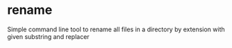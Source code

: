 # rename
Simple command line tool to rename all files in a directory by extension with given substring and replacer
